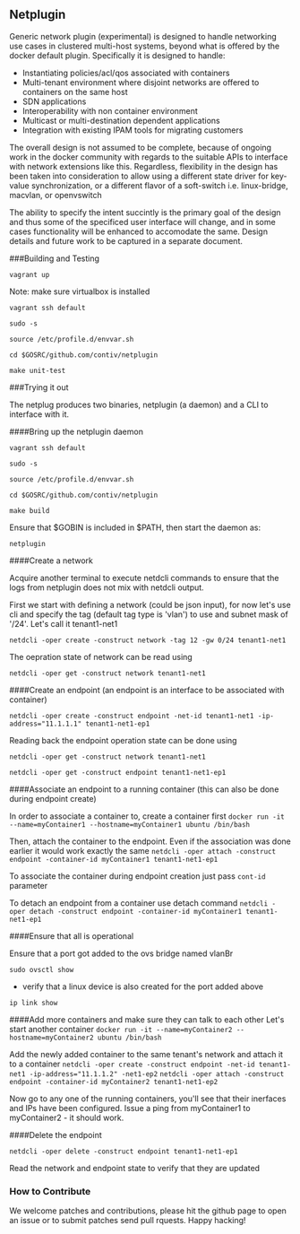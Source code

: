 ## Netplugin

Generic network plugin (experimental) is designed to handle networking use cases in clustered multi-host systems, beyond what is offered by the docker default plugin. Specifically it is designed to handle:
- Instantiating policies/acl/qos associated with containers
- Multi-tenant environment where disjoint networks are offered to containers on the same host
- SDN applications
- Interoperability with non container environment
- Multicast or multi-destination dependent applications
- Integration with existing IPAM tools for migrating customers

The overall design is not assumed to be complete, because of ongoing work in the docker community with regards to the suitable APIs to interface with network extensions like this. Regardless, flexibility in the design has been taken into consideration to allow using a different state driver for key-value synchronization, or a different flavor of a soft-switch i.e. linux-bridge, macvlan, or openvswitch

The ability to specify the intent succintly is the primary goal of the design and thus some of the specificed user interface will change, and in some cases functionality will be enhanced to accomodate the same. Design details and future work to be captured in a separate document.


###Building and Testing

`vagrant up`

Note: make sure virtualbox is installed

`vagrant ssh default`

`sudo -s`

`source /etc/profile.d/envvar.sh`

`cd $GOSRC/github.com/contiv/netplugin`

`make unit-test`

###Trying it out 

The netplug produces two binaries, netplugin (a daemon) and a CLI to interface with it.

####Bring up the netplugin daemon

`vagrant ssh default`

`sudo -s`

`source /etc/profile.d/envvar.sh`

`cd $GOSRC/github.com/contiv/netplugin`

`make build`

Ensure that $GOBIN is included in $PATH, then start the daemon as:

`netplugin`

####Create a network

Acquire another terminal to execute netdcli commands to ensure that the logs from netplugin does not mix with netdcli output. 

First we start with defining a network (could be json input), for now let's use cli and specify the tag (default tag type is 'vlan') to use and subnet mask of '/24'. Let's call it tenant1-net1

`netdcli -oper create -construct network -tag 12 -gw 0/24 tenant1-net1`

The oepration state of network can be read using 

`netdcli -oper get -construct network tenant1-net1`

####Create an endpoint (an endpoint is an interface to be associated with container)

`netdcli -oper create -construct endpoint -net-id tenant1-net1 -ip-address="11.1.1.1" tenant1-net1-ep1`

Reading back the endpoint operation state can be done using

`netdcli -oper get -construct network tenant1-net1`

`netdcli -oper get -construct endpoint tenant1-net1-ep1`

####Associate an endpoint to a running container (this can also be done during endpoint create)

In order to associate a container to, create a container first
`docker run -it --name=myContainer1 --hostname=myContainer1 ubuntu /bin/bash`

Then, attach the container to the endpoint. Even if the association was done earlier it would work exactly the same
`netdcli -oper attach -construct endpoint -container-id myContainer1 tenant1-net1-ep1`

To associate the container during endpoint creation just pass `cont-id` parameter

To detach an endpoint from a container use detach command
`netdcli -oper detach -construct endpoint -container-id myContainer1 tenant1-net1-ep1`

####Ensure that all is operational

Ensure that a port got added to the ovs bridge named vlanBr

`sudo ovsctl show`

- verify that a linux device is also created for the port added above

`ip link show`

####Add more containers and make sure they can talk to each other
Let's start another container
`docker run -it --name=myContainer2 --hostname=myContainer2 ubuntu /bin/bash`

Add the newly added container to the same tenant's network and attach it to a container
`netdcli -oper create -construct endpoint -net-id tenant1-net1 -ip-address="11.1.1.2" -net1-ep2`
`netdcli -oper attach -construct endpoint -container-id myContainer2 tenant1-net1-ep2`

Now go to any one of the running containers, you'll see that their inerfaces and IPs have been configured. Issue a ping from myContainer1 to myContainer2 - it should work.

####Delete the endpoint

`netdcli -oper delete -construct endpoint tenant1-net1-ep1`

Read the network and endpoint state to verify that they are updated


### How to Contribute
We welcome patches and contributions, please hit the github page to open an issue or to submit patches send pull rquests. 
Happy hacking!

